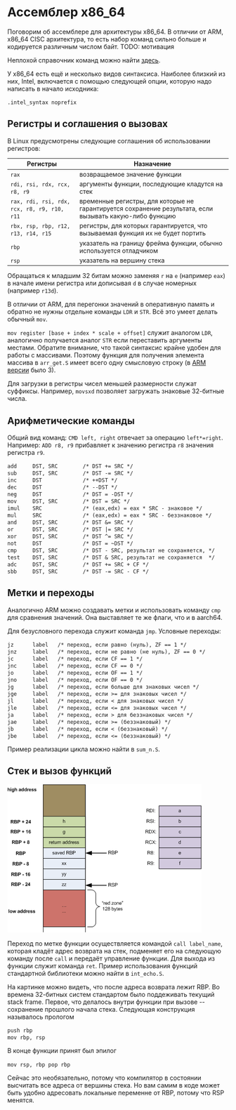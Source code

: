 # Ассемблер x86_64

Поговорим об ассемблере для архитектуры x86_64. В отличии от ARM, x86_64 CISC архитектура, то есть набор команд сильно больше и кодируется различным числом байт. TODO: мотивация

Неплохой справочник команд можно найти [здесь](https://www.felixcloutier.com/x86/).

У x86_64 есть ещё и несколько видов синтаксиса. Наиболее близкий из них, Intel, включается с помощью следующей опции, которую надо написать в начало исходника:

```
.intel_syntax noprefix
```

## Регистры и соглашения о вызовах

В Linux предусмотрены следующие соглашения об использовании регистров:

| Регистры        | Назначение                                                   |
| --------------- | ------------------------------------------------------------ |
| `rax`   | возвращаемое значение функции         |
| `rdi, rsi, rdx, rcx, r8, r9` | аргументы функции, последующие кладутся на стек |
| `rax, rdi, rsi, rdx, rcx, r8, r9, r10, r11`  | временные регистры, для которые не гарантируется сохранение результата, если вызывать какую-либо функцию |
| `rbx, rsp, rbp, r12, r13, r14, r15` | регистры, для которых гарантируется, что вызываемая функция их не будет портить |
| `rbp`           | указатель на границу фрейма функции, обычно используется отладчиком |
| `rsp`      | указатель на вершину стека                                   |

Обращаться к младшим 32 битам можно заменяя `r` на `e` (например `eax`) в начале имени регистра или дописывая `d` в случае номерных (например `r13d`).

В отличии от ARM, для перегонки значений в оперативную память и обратно не нужны отдельне команды `LDR` и `STR`. Всё это умеет делать обычный `mov`.

`mov register [base + index * scale + offset]` служит аналогом `LDR`, аналогично получается аналог `STR` если переставить аргументы местами. Обратите внимание, что такой синтаксис крайне удобен для работы с массивами. Поэтому функция для получения элемента массива в `arr_get.S` имеет всего одну смысловую строку (в [ARM версии](https://github.com/Khabutdinov-Arslan/caos-seminars/blob/main/sem04-arm-asm-basics/arr_get.S) было 3). 

Для загрузки в регистры чисел меньшей размерности служат суффиксы. Например, `movsxd` позволяет загружать знаковые 32-битные числа.

## Арифметические команды

Общий вид команд: `CMD left, right` отвечает за операцию `left*=right`. Например: `ADD r8, r9` прибавляет к значению регистра `r8` значения регистра `r9`.

```
add     DST, SRC        /* DST += SRC */
sub     DST, SRC        /* DST -= SRC */
inc     DST             /* ++DST */
dec     DST             /* --DST */
neg     DST             /* DST = -DST */
mov     DST, SRC        /* DST = SRC */
imul    SRC             /* (eax,edx) = eax * SRC - знаковое */
mul     SRC             /* (eax,edx) = eax * SRC - беззнаковое */
and     DST, SRC        /* DST &= SRC */
or      DST, SRC        /* DST |= SRC */
xor     DST, SRC        /* DST ^= SRC */
not     DST             /* DST = ~DST */
cmp     DST, SRC        /* DST - SRC, результат не сохраняется, */
test    DST, SRC        /* DST & SRC, результат не сохраняется  */
adc     DST, SRC        /* DST += SRC + CF */
sbb     DST, SRC        /* DST -= SRC - CF */
```

## Метки и переходы

Аналогично ARM можно создавать метки и использовать команду `cmp` для сравнения значений. Она выставляет те же флаги, что и в aarch64.

Для безусловного перехода служит команда `jmp`. Условные переходы:

```
jz      label   /* переход, если равно (нуль), ZF == 1 */
jnz     label   /* переход, если не равно (не нуль), ZF == 0 */
jc      label   /* переход, если CF == 1 */
jnc     label   /* переход, если CF == 0 */
jo      label   /* переход, если OF == 1 */
jno     label   /* переход, если OF == 0 */
jg      label   /* переход, если больше для знаковых чисел */
jge     label   /* переход, если >= для знаковых чисел */
jl      label   /* переход, если < для знаковых чисел */
jle     label   /* переход, если <= для знаковых чисел */
ja      label   /* переход, если > для беззнаковых чисел */
jae     label   /* переход, если >= (беззнаковый) */
jb      label   /* переход, если < (беззнаковый) */
jbe     label   /* переход, если <= (беззнаковый) */
```

Пример реализации цикла можно найти в `sum_n.S`.

## Стек и вызов функций


![Stack](stack_x64.png)

Переход по метке функции осуществляется командой `call label_name`, которая кладёт адрес возврата на стек, подменяет его на следующую команду после `call` и передаёт управление функции. Для выхода из функции служит команда `ret`. Пример использования функций стандартной библиотеки можно найти в `int_echo.S`.

На картинке можно видеть, что после адреса возврата лежит RBP. Во времена 32-битных систем стандартом было поддеживать текущий stack frame. Первое, что делалось внутри функции при вызове -- сохранение прошлого начала стека. Следующая конструкция называлось прологом

```
push rbp
mov rbp, rsp
```

В конце функции принят был эпилог

``
mov rsp, rbp
pop rbp
``

Сейчас это необязательно, потому что компилятор в состоянии высчитать все адреса от вершины стека. Но вам самим в коде может быть удобно адресовать локальные переменне от RBP, потому что RSP менятся.
